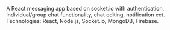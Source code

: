 A React messaging app based on socket.io with authentication, individual/group chat functionality, chat editing, notification ect.   Technologies: React, Node.js, Socket.io, MongoDB, Firebase.
